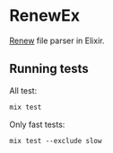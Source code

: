 # RenewEx

[Renew](http://renew.de/) file parser in Elixir.

## Running tests

All test:
```sh
mix test
```

Only fast tests:
```
mix test --exclude slow
```